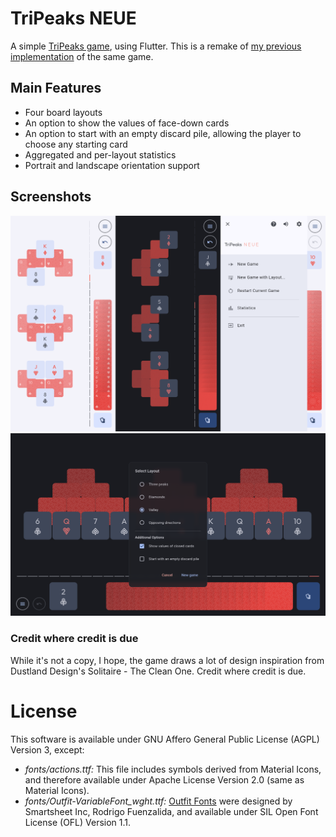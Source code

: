 # TriPeaks NEUE

A simple [TriPeaks game](https://en.wikipedia.org/wiki/Tri_Peaks_(game)), using Flutter. This is a remake of [my previous implementation](https://github.com/mimoguz/tripeaks-gdx) of the same game.

## Main Features

- Four board layouts
- An option to show the values of face-down cards
- An option to start with an empty discard pile, allowing the player to choose any starting card
- Aggregated and per-layout statistics
- Portrait and landscape orientation support

## Screenshots
![Portait](./.github/readme/screenshot_portrait_2025-03-07.png)
![Landscape](./.github/readme/screenshot_landscape_2025-03-08.png)

### Credit where credit is due

While it's not a copy, I hope, the game draws a lot of design inspiration from Dustland Design's Solitaire - The Clean One. Credit where credit is due.

# License

This software is available under GNU Affero General Public License (AGPL) Version 3, except:

- _fonts/actions.ttf:_ This file includes symbols derived from Material Icons, and therefore available under Apache License Version 2.0 (same as Material Icons).
- _fonts/Outfit-VariableFont_wght.ttf:_ [Outfit Fonts](https://github.com/Outfitio/Outfit-Fonts) were designed by Smartsheet Inc, Rodrigo Fuenzalida, and available under SIL Open Font License (OFL) Version 1.1.